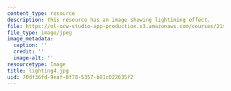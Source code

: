 ```yaml
---
content_type: resource
description: This resource has an image showing lightining effect.
file: https://ol-ocw-studio-app-production.s3.amazonaws.com/courses/21m-873-theater-arts-topics-fall-2004-january-iap-2005/70df36fd9eaf8f785357b81c022635f2_lighting4.jpg
file_type: image/jpeg
image_metadata:
  caption: ''
  credit: ''
  image-alt: ''
resourcetype: Image
title: lighting4.jpg
uid: 70df36fd-9eaf-8f78-5357-b81c022635f2
---
```

